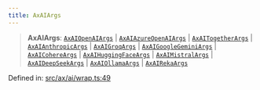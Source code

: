 ```yaml
---
title: AxAIArgs
---
```


> **AxAIArgs**: [`AxAIOpenAIArgs`](#apidocs/interfaceaxaiopenaiargs) \| [`AxAIAzureOpenAIArgs`](#apidocs/interfaceaxaiazureopenaiargs) \| [`AxAITogetherArgs`](#apidocs/interfaceaxaitogetherargs) \| [`AxAIAnthropicArgs`](#apidocs/interfaceaxaianthropicargs) \| [`AxAIGroqArgs`](#apidocs/interfaceaxaigroqargs) \| [`AxAIGoogleGeminiArgs`](#apidocs/interfaceaxaigooglegeminiargs) \| [`AxAICohereArgs`](#apidocs/interfaceaxaicohereargs) \| [`AxAIHuggingFaceArgs`](#apidocs/interfaceaxaihuggingfaceargs) \| [`AxAIMistralArgs`](#apidocs/interfaceaxaimistralargs) \| [`AxAIDeepSeekArgs`](#apidocs/interfaceaxaideepseekargs) \| [`AxAIOllamaArgs`](#apidocs/typealiasaxaiollamaargs) \| [`AxAIRekaArgs`](#apidocs/interfaceaxairekaargs)

Defined in: [src/ax/ai/wrap.ts:49](#apidocs/httpsgithubcomax-llmaxblob3b79ada8d723949fcd8a76c2b6f48cf69d8394f8srcaxaiwraptsl49)
